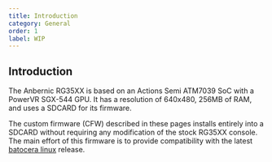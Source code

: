 ```yaml
---
title: Introduction
category: General
order: 1
label: WIP
---
```


## Introduction

The Anbernic RG35XX is based on an Actions Semi ATM7039 SoC with a PowerVR SGX-544 GPU. It has a resolution of 640x480, 256MB of RAM, and uses a SDCARD for its firmware.

The custom firmware (CFW) described in these pages installs entirely into a SDCARD without requiring any modification of the stock RG35XX console. The main effort of this firmware is to provide compatibility with the latest [batocera linux](https://batocera.org) release.
